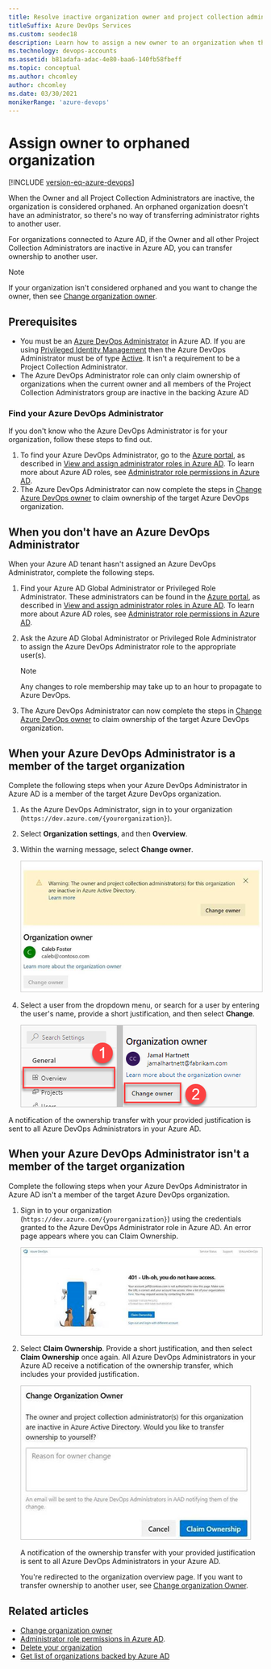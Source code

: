 ```yaml
---
title: Resolve inactive organization owner and project collection administrator
titleSuffix: Azure DevOps Services
ms.custom: seodec18
description: Learn how to assign a new owner to an organization when the current owner's inactive.
ms.technology: devops-accounts
ms.assetid: b81adafa-adac-4e80-baa6-140fb58fbeff
ms.topic: conceptual
ms.author: chcomley
author: chcomley
ms.date: 03/30/2021
monikerRange: 'azure-devops'
---
```


# Assign owner to orphaned organization

[!INCLUDE [version-eq-azure-devops](../../includes/version-eq-azure-devops.md)]

When the Owner and all Project Collection Administrators are inactive, the organization is considered orphaned. An orphaned organization doesn't have an administrator, so there's no way of transferring administrator rights to another user.

For organizations connected to Azure AD, if the Owner and all other Project Collection Administrators are inactive in Azure AD, you can transfer ownership to another user.

> [!NOTE]
> If your organization isn't considered orphaned and you want to change the owner, then see [Change organization owner](change-organization-ownership.md).

## Prerequisites

- You must be an [Azure DevOps Administrator](/azure/active-directory/users-groups-roles/directory-assign-admin-roles#azure-devops-administrator) in Azure AD. If you are using [Privileged Identity Management](/azure/active-directory/privileged-identity-management/pim-configure?msclkid=303229fdc6c111ecaf0f666b2dd9cd6f) then the Azure DevOps Administrator must be of type [Active](/azure/active-directory/privileged-identity-management/pim-how-to-add-role-to-user?msclkid=5cdc55f5c6c011eca737e344cbe17b42). It isn't a requirement to be a Project Collection Administrator.
- The Azure DevOps Administrator role can only claim ownership of organizations when the current owner and all members of the Project Collection Administrators group are inactive in the backing Azure AD

### Find your Azure DevOps Administrator

If you don't know who the Azure DevOps Administrator is for your organization, follow these steps to find out.

1. To find your Azure DevOps Administrator, go to the [Azure portal](https://portal.azure.com/), as described in [View and assign administrator roles in Azure AD](/azure/active-directory/users-groups-roles/directory-manage-roles-portal). To learn more about Azure AD roles, see [Administrator role permissions in Azure AD](/azure/active-directory/users-groups-roles/directory-assign-admin-roles).  
2. The Azure DevOps Administrator can now complete the steps in [Change Azure DevOps owner](change-organization-ownership.md) to claim ownership of the target Azure DevOps organization.  

## When you don't have an Azure DevOps Administrator

When your Azure AD tenant hasn't assigned an Azure DevOps Administrator, complete the following steps.

1. Find your Azure AD Global Administrator or Privileged Role Administrator. These administrators can be found in the [Azure portal](https://portal.azure.com/), as described in [View and assign administrator roles in Azure AD](/azure/active-directory/users-groups-roles/directory-manage-roles-portal). To learn more about Azure AD roles, see [Administrator role permissions in Azure AD](/azure/active-directory/users-groups-roles/directory-assign-admin-roles).  
2. Ask the Azure AD Global Administrator or Privileged Role Administrator to assign the Azure DevOps Administrator role to the appropriate user(s).

    > [!NOTE]
    > Any changes to role membership may take up to an hour to propagate to Azure DevOps.  

3. The Azure DevOps Administrator can now complete the steps in [Change Azure DevOps owner](change-organization-ownership.md) to claim ownership of the target Azure DevOps organization.  

## When your Azure DevOps Administrator is a member of the target organization

Complete the following steps when your Azure DevOps Administrator in Azure AD is a member of the target Azure DevOps organization.

1. As the Azure DevOps Administrator, sign in to your organization (```https://dev.azure.com/{yourorganization}```).

2. Select **Organization settings**, and then **Overview**.

3. Within the warning message, select **Change owner**.

    ![Warning PCA and Owner inactive in Azure AD](media/change-organization-ownership/warning-message-change-owner.png)

4. Select a user from the dropdown menu, or search for a user by entering the user's name, provide a short justification, and then select **Change**.

    ![Change the organization owner](media/change-organization-ownership/change-organization-owner.png)

A notification of the ownership transfer with your provided justification is sent to all Azure DevOps Administrators in your Azure AD.

## When your Azure DevOps Administrator isn't a member of the target organization

Complete the following steps when your Azure DevOps Administrator in Azure AD isn't a member of the target Azure DevOps organization.

1. Sign in to your organization (```https://dev.azure.com/{yourorganization}```) using the credentials granted to the Azure DevOps Administrator role in Azure AD.
    An error page appears where you can Claim Ownership.

      ![Azure AD Administrator not member of organization](media/change-organization-ownership/error-message-administrator-not-member-of-organization.png)

2. Select **Claim Ownership**. Provide a short justification, and then select **Claim Ownership** once again. All Azure DevOps Administrators in your Azure AD receive a notification of the ownership transfer, which includes your provided justification.

   ![Provide justification and claim ownership of the organization](media/change-organization-ownership/claim-ownership.png)

   A notification of the ownership transfer with your provided justification is sent to all Azure DevOps Administrators in your Azure AD.

   You're redirected to the organization overview page. If you want to transfer ownership to another user, see [Change organization Owner](change-organization-ownership.md).

## Related articles

- [Change organization owner](change-organization-ownership.md)
- [Administrator role permissions in Azure AD](/azure/active-directory/users-groups-roles/directory-assign-admin-roles).
- [Delete your organization](delete-your-organization.md)
- [Get list of organizations backed by Azure AD](get-list-of-organizations-connected-to-azure-active-directory.md)
